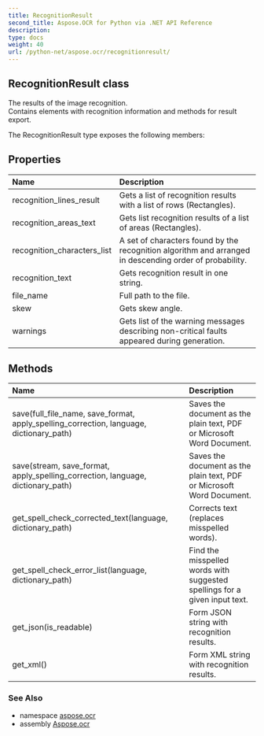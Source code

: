 ```yaml
---
title: RecognitionResult
second_title: Aspose.OCR for Python via .NET API Reference
description: 
type: docs
weight: 40
url: /python-net/aspose.ocr/recognitionresult/
---
```


## RecognitionResult class

The results of the image recognition.<br/>            Contains elements with recognition information and methods for result export.

The RecognitionResult type exposes the following members:
## Properties
| Name | Description |
| :- | :- |
|recognition_lines_result|Gets a list of recognition results with a list of rows (Rectangles).|
|recognition_areas_text|Gets list recognition results of a list of areas (Rectangles).|
|recognition_characters_list|A set of characters found by the recognition algorithm and arranged in descending order of probability.|
|recognition_text|Gets recognition result in one string.|
|file_name|Full path to the file.|
|skew|Gets skew angle.|
|warnings|Gets list of the warning messages describing non-critical faults appeared during generation.|
## Methods
| Name | Description |
| :- | :- |
|save(full_file_name, save_format, apply_spelling_correction, language, dictionary_path)|Saves the document as the plain text, PDF or Microsoft Word Document.|
|save(stream, save_format, apply_spelling_correction, language, dictionary_path)|Saves the document as the plain text, PDF or Microsoft Word Document.|
|get_spell_check_corrected_text(language, dictionary_path)|Corrects text (replaces misspelled words).|
|get_spell_check_error_list(language, dictionary_path)|Find the misspelled words with suggested spellings for a given input text.|
|get_json(is_readable)|Form JSON string with recognition results.|
|get_xml()|Form XML string with recognition results.|

### See Also

* namespace [aspose.ocr](/python-net/aspose.ocr/)
* assembly [Aspose.ocr](/python-net/)

